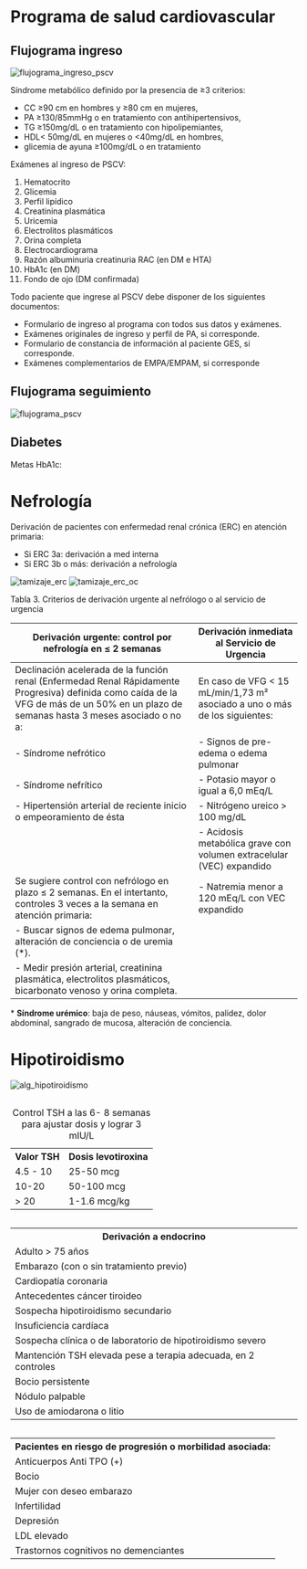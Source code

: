 # Programa de salud cardiovascular

## Flujograma ingreso

![flujograma_ingreso_pscv](flujograma_ingreso_pscv.png)

Síndrome metabólico definido por la presencia de ≥3 criterios: 
- CC ≥90 cm en hombres y ≥80 cm en mujeres, 
- PA ≥130/85mmHg o en tratamiento con antihipertensivos, 
- TG ≥150mg/dL o en tratamiento con hipolipemiantes, 
- HDL< 50mg/dL en mujeres o <40mg/dL en hombres, 
- glicemia de ayuna ≥100mg/dL o en tratamiento

Exámenes al ingreso de PSCV: 
1. Hematocrito
2. Glicemia
3. Perfil lipídico
4. Creatinina plasmática
5. Uricemia
6. Electrolitos plasmáticos
7. Orina completa
8. Electrocardiograma
9. Razón albuminuria creatinuria RAC (en DM e HTA)
10. HbA1c (en DM)
11. Fondo de ojo (DM confirmada)

Todo paciente que ingrese al PSCV debe disponer de los siguientes documentos:
- Formulario de ingreso al programa con todos sus datos y exámenes.
- Exámenes originales de ingreso y perfil de PA, si corresponde.
- Formulario de constancia de información al paciente GES, si corresponde.
- Exámenes complementarios de EMPA/EMPAM, si corresponde

## Flujograma seguimiento

![flujograma_pscv](flujograma_pscv.png)

## Diabetes

Metas HbA1c:


# Nefrología

Derivación de pacientes con enfermedad renal crónica (ERC) en atención primaria:
- Si ERC 3a: derivación a med interna
- Si ERC 3b o más: derivación a nefrología

![tamizaje_erc](tamizaje_erc.png)
![tamizaje_erc_oc](tamizaje_erc_oc.png)


Tabla 3. Criterios de derivación urgente al nefrólogo o al servicio de urgencia

| **Derivación urgente: control por nefrología en ≤ 2 semanas** | **Derivación inmediata al Servicio de Urgencia** |
|---------------------------------------------------------------|---------------------------------------------------|
| Declinación acelerada de la función renal (Enfermedad Renal Rápidamente Progresiva) definida como caída de la VFG de más de un 50% en un plazo de semanas hasta 3 meses asociado o no a: | En caso de VFG < 15 mL/min/1,73 m² asociado a uno o más de los siguientes: |
| - Síndrome nefrótico                                           | - Signos de pre-edema o edema pulmonar            |
| - Síndrome nefrítico                                           | - Potasio mayor o igual a 6,0 mEq/L              |
| - Hipertensión arterial de reciente inicio o empeoramiento de ésta | - Nitrógeno ureico > 100 mg/dL                   |
|                                                               | - Acidosis metabólica grave con volumen extracelular (VEC) expandido |
| Se sugiere control con nefrólogo en plazo ≤ 2 semanas. En el intertanto, controles 3 veces a la semana en atención primaria: | - Natremia menor a 120 mEq/L con VEC expandido   |
| - Buscar signos de edema pulmonar, alteración de conciencia o de uremia (*). |                                                   |
| - Medir presión arterial, creatinina plasmática, electrolitos plasmáticos, bicarbonato venoso y orina completa. |                                                   |

\* **Síndrome urémico**: baja de peso, náuseas, vómitos, palidez, dolor abdominal, sangrado de mucosa, alteración de conciencia.

# Hipotiroidismo

![alg_hipotiroidismo](alg_hipotiroidismo.png)

<div style="display: flex; flex-direction: row; flex-wrap: wrap; justify-content: space-around; align-items: center; max-width: 100%; height: auto;">
    <table>
    <caption>Control TSH a las 6- 8 semanas para ajustar dosis y lograr 3 mIU/L </caption>
    <tr>
        <th>Valor TSH</th>
        <th>Dosis levotiroxina</th>
    </tr>
    <tr>
        <td>4.5 - 10</td>
        <td>25-50 mcg</td>
    </tr>
    <tr>
        <td>10-20</td>
        <td>50-100 mcg</td>
    </tr>
    <tr>
        <td> > 20 </td>
        <td>1-1.6 mcg/kg</td>
    </tr>
    </table>
    <table>
       <tr>
          <th>Derivación a endocrino</th>
       </tr>
       <tr>
          <td>Adulto <span class= "dx" >> 75 años</span></td>
       </tr>
       <tr>
          <td><span class= "dx" >Embarazo</span> (con o sin tratamiento previo)</td>
       </tr>
       <tr>
          <td>Cardiopatía <span class= "dx" >coronaria</span></td>
       </tr>
         <tr>
             <td>Antecedentes <span class= "dx" >cáncer</span> tiroideo</td>
        </tr>
        <tr>
            <td>Sospecha hipotiroidismo <span class= "dx" >secundario</span></td>
        </tr>
        <tr>
            <td>Insuficiencia cardíaca</td>
        </tr>
        <tr>
            <td>Sospecha clínica o de laboratorio de hipotiroidismo <span class= "dx" >severo</span></td>
        </tr>
        <tr>
            <td>Mantención <span class= "dx" >TSH elevada pese a terapia adecuada</span>, en 2 controles</td>
        </tr>
        <tr>
            <td>Bocio persistente</td>
        </tr>
        <tr>
            <td>Nódulo palpable</td>
        </tr>
        <tr>
            <td>Uso de amiodarona o litio</td>
        </tr>
    </table>
    <table>
       <tr>
          <th>Pacientes en riesgo de progresión o morbilidad asociada: </th>
       </tr>
       <tr>
          <td>Anticuerpos Anti TPO (+)</td>
       </tr>
         <tr>
             <td>Bocio</td>
        </tr>
        <tr>
            <td>Mujer con deseo embarazo</td>
        </tr>
        <tr>
            <td>Infertilidad</td>
        </tr>
        <tr>
            <td>Depresión</td>
        </tr>
        <tr>
            <td>LDL elevado</td>
        </tr>
        <tr>
            <td>Trastornos cognitivos no demenciantes</td>
        </tr>
    </table>
</div>